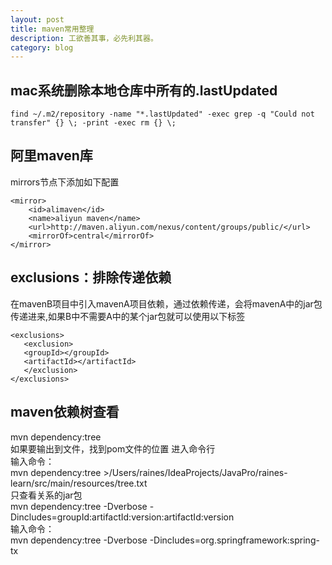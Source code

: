 ```yaml
---
layout: post
title: maven常用整理
description: 工欲善其事，必先利其器。
category: blog
---
```


## mac系统删除本地仓库中所有的.lastUpdated

    find ~/.m2/repository -name "*.lastUpdated" -exec grep -q "Could not transfer" {} \; -print -exec rm {} \;

## 阿里maven库
mirrors节点下添加如下配置

```
<mirror>
    <id>alimaven</id>
    <name>aliyun maven</name>
    <url>http://maven.aliyun.com/nexus/content/groups/public/</url>
    <mirrorOf>central</mirrorOf>
</mirror>
```

## exclusions：排除传递依赖  
   在mavenB项目中引入mavenA项目依赖，通过依赖传递，会将mavenA中的jar包传递进来,如果B中不需要A中的某个jar包就可以使用以下标签   
   
```
<exclusions>
   <exclusion>
   <groupId></groupId>
   <artifactId></artifactId>
   </exclusion>
</exclusions>
```

## maven依赖树查看   
mvn dependency:tree  
如果要输出到文件，找到pom文件的位置 进入命令行  
输入命令：   
mvn dependency:tree >/Users/raines/IdeaProjects/JavaPro/raines-learn/src/main/resources/tree.txt   
只查看关系的jar包  
mvn dependency:tree -Dverbose -Dincludes=groupId:artifactId:version:artifactId:version  
输入命令：  
mvn dependency:tree -Dverbose -Dincludes=org.springframework:spring-tx  









